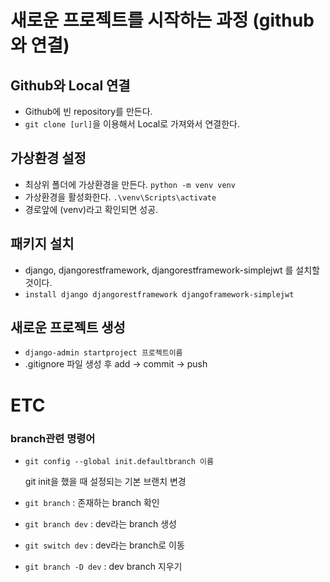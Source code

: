 # 새로운 프로젝트를 시작하는 과정 (github와 연결)
## Github와 Local 연결
- Github에 빈 repository를 만든다.
- `git clone [url]`을 이용해서 Local로 가져와서 연결한다.
## 가상환경 설정
- 최상위 폴더에 가상환경을 만든다. `python -m venv venv`
- 가상환경을 활성화한다. `.\venv\Scripts\activate`
- 경로앞에 (venv)라고 확인되면 성공.
## 패키지 설치
- django, djangorestframework, djangorestframework-simplejwt 를 설치할 것이다.
- `install django djangorestframework djangoframework-simplejwt`
## 새로운 프로젝트 생성
- `django-admin startproject 프로젝트이름` 
- .gitignore 파일 생성 후 add -> commit -> push

# ETC
### branch관련 명령어
- `git config --global init.defaultbranch 이름`
  
  git init을 했을 때 설정되는 기본 브랜치 변경
- `git branch` : 존재하는 branch 확인
- `git branch dev` : dev라는 branch 생성
- `git switch dev` : dev라는 branch로 이동
- `git branch -D dev` : dev branch 지우기
